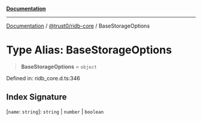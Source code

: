 [**Documentation**](../../../README.md)

***

[Documentation](../../../README.md) / [@trust0/ridb-core](../README.md) / BaseStorageOptions

# Type Alias: BaseStorageOptions

> **BaseStorageOptions** = `object`

Defined in: ridb\_core.d.ts:346

## Index Signature

\[`name`: `string`\]: `string` \| `number` \| `boolean`
